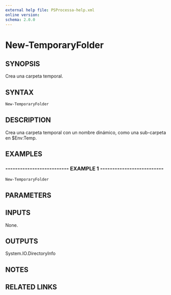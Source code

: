 ```yaml
---
external help file: PSProcessa-help.xml
online version: 
schema: 2.0.0
---
```


# New-TemporaryFolder

## SYNOPSIS
Crea una carpeta temporal.

## SYNTAX

```powershell
New-TemporaryFolder
```

## DESCRIPTION
Crea una carpeta temporal con un nombre dinámico, como una sub-carpeta en $Env:Temp.

## EXAMPLES

### -------------------------- EXAMPLE 1 --------------------------
```powershell
New-TemporaryFolder
```

## PARAMETERS

## INPUTS

None.

## OUTPUTS

System.IO.DirectoryInfo

## NOTES

## RELATED LINKS

